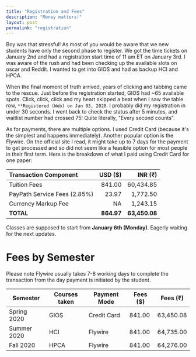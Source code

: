 ```yaml
---
title: "Registration and Fees"
description: "Money matters!"
layout: post
permalink: "registration"
---
```

Boy was that stressful! As most of you would be aware that we new students have only the second phase to register. We got the time tickets on January 2nd and had a registration start time of 11 am ET on January 3rd. I was aware of the rush and had been checking up the available slots on oscar and Reddit. I wanted to get into GIOS and had as backup HCI and HPCA.

When the final moment of truth arrived, years of clicking and tabbing came to the rescue. Just before the registration started, GIOS had ~65 available spots. Click, click, click and my heart skipped a beat when I saw the table row, `**Registered (Web) on Jan 03, 2020`. I probably did my registration in under 30 seconds. I went back to check the status after 5 minutes, and waitlist number had crossed 75! Quite literally, "Every second counts".

As for payments, there are multiple options. I used Credit Card (because it's the simplest and happens immediately). Another popular option is the Flywire. On the official site I read, it might take up to 7 days for the payment to get processed and so did not seem like a feasible option for most people in their first term. Here is the breakdown of what I paid using Credit Card for one paper:

Transaction Component        | USD (&#36;) | INR (&#8377;)
:----------------------------|------------:|-------------:
Tuition Fees                 |      841.00 |     60,434.85
PayPath Service Fees (2.85%) |       23.97 |      1,772.50
Currency Markup Fee          |          NA |      1,243.15
**TOTAL**                    |  **864.97** | **63,450.08**

Classes are supposed to start from **January 6th (Monday)**. Eagerly waiting for the next updates.

# Fees by Semester
Please note Flywire usually takes 7-8 working days to complete the transaction from the day payment is initiated by the student.

| Semester    | Courses taken | Payment Mode | Fees (&#36;) | Fees (&#8377;) |
|-------------|---------------|--------------|--------------|----------------|
| Spring 2020 | GIOS          | Credit Card  | 841.00       | 63,450.08      |
| Summer 2020 | HCI           | Flywire      | 841.00       | 64,735.00      |
| Fall 2020   | HPCA          | Flywire      | 841.00       | 64,276.00      |